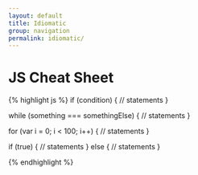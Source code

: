 ```yaml
---
layout: default
title: Idiomatic
group: navigation
permalink: idiomatic/
---
```


<div id="home">
  <h1>JS Cheat Sheet</h1>

{% highlight js %}
if (condition) {
  // statements
}

while (something === somethingElse) {
  // statements
}

for (var i = 0; i < 100; i++) {
  // statements
}

if (true) {
  // statements
} else {
  // statements
}

{% endhighlight %}
</div>